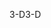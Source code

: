 <span data-ttu-id="03c89-101">3-D</span><span class="sxs-lookup"><span data-stu-id="03c89-101">3-D</span></span>
